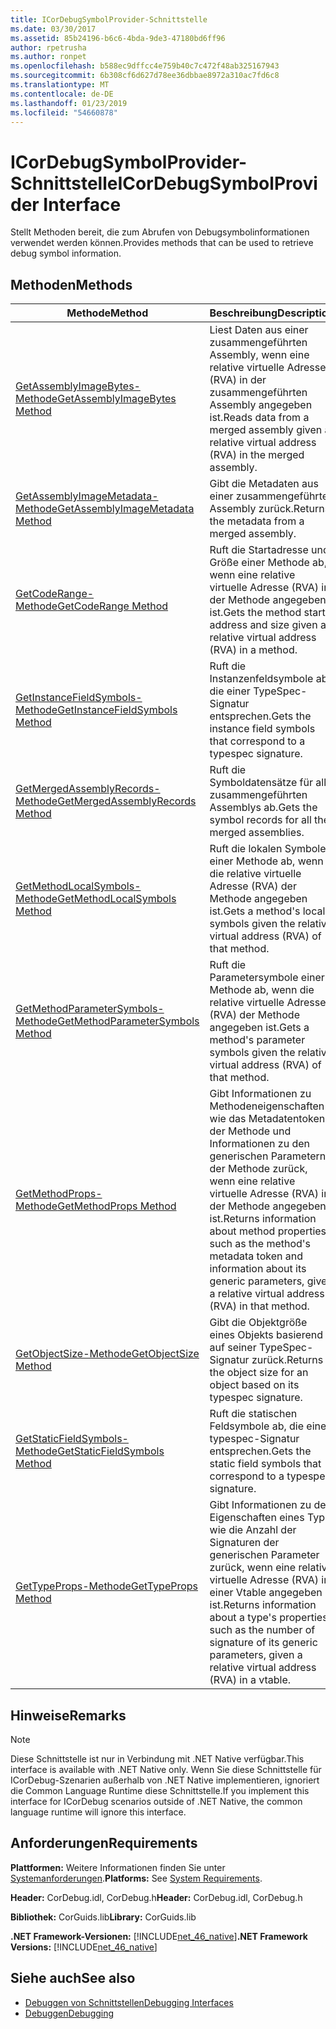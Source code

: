 ```yaml
---
title: ICorDebugSymbolProvider-Schnittstelle
ms.date: 03/30/2017
ms.assetid: 85b24196-b6c6-4bda-9de3-47180bd6ff96
author: rpetrusha
ms.author: ronpet
ms.openlocfilehash: b588ec9dffcc4e759b40c7c472f48ab325167943
ms.sourcegitcommit: 6b308cf6d627d78ee36dbbae8972a310ac7fd6c8
ms.translationtype: MT
ms.contentlocale: de-DE
ms.lasthandoff: 01/23/2019
ms.locfileid: "54660878"
---
```

# <a name="icordebugsymbolprovider-interface"></a><span data-ttu-id="cb35d-102">ICorDebugSymbolProvider-Schnittstelle</span><span class="sxs-lookup"><span data-stu-id="cb35d-102">ICorDebugSymbolProvider Interface</span></span>
<span data-ttu-id="cb35d-103">Stellt Methoden bereit, die zum Abrufen von Debugsymbolinformationen verwendet werden können.</span><span class="sxs-lookup"><span data-stu-id="cb35d-103">Provides methods that can be used to retrieve debug symbol information.</span></span>  
  
## <a name="methods"></a><span data-ttu-id="cb35d-104">Methoden</span><span class="sxs-lookup"><span data-stu-id="cb35d-104">Methods</span></span>  
  
|<span data-ttu-id="cb35d-105">Methode</span><span class="sxs-lookup"><span data-stu-id="cb35d-105">Method</span></span>|<span data-ttu-id="cb35d-106">Beschreibung</span><span class="sxs-lookup"><span data-stu-id="cb35d-106">Description</span></span>|  
|------------|-----------------|  
|[<span data-ttu-id="cb35d-107">GetAssemblyImageBytes-Methode</span><span class="sxs-lookup"><span data-stu-id="cb35d-107">GetAssemblyImageBytes Method</span></span>](../../../../docs/framework/unmanaged-api/debugging/icordebugsymbolprovider-getassemblyimagebytes-method.md)|<span data-ttu-id="cb35d-108">Liest Daten aus einer zusammengeführten Assembly, wenn eine relative virtuelle Adresse (RVA) in der zusammengeführten Assembly angegeben ist.</span><span class="sxs-lookup"><span data-stu-id="cb35d-108">Reads data from a merged assembly given a relative virtual address (RVA) in the merged assembly.</span></span>|  
|[<span data-ttu-id="cb35d-109">GetAssemblyImageMetadata-Methode</span><span class="sxs-lookup"><span data-stu-id="cb35d-109">GetAssemblyImageMetadata Method</span></span>](../../../../docs/framework/unmanaged-api/debugging/icordebugsymbolprovider-getassemblyimagemetadata-method.md)|<span data-ttu-id="cb35d-110">Gibt die Metadaten aus einer zusammengeführten Assembly zurück.</span><span class="sxs-lookup"><span data-stu-id="cb35d-110">Returns the metadata from a merged assembly.</span></span>|  
|[<span data-ttu-id="cb35d-111">GetCodeRange-Methode</span><span class="sxs-lookup"><span data-stu-id="cb35d-111">GetCodeRange Method</span></span>](../../../../docs/framework/unmanaged-api/debugging/icordebugsymbolprovider-getcoderange-method.md)|<span data-ttu-id="cb35d-112">Ruft die Startadresse und Größe einer Methode ab, wenn eine relative virtuelle Adresse (RVA) in der Methode angegeben ist.</span><span class="sxs-lookup"><span data-stu-id="cb35d-112">Gets the method start address and size given a relative virtual address (RVA) in a method.</span></span>|  
|[<span data-ttu-id="cb35d-113">GetInstanceFieldSymbols-Methode</span><span class="sxs-lookup"><span data-stu-id="cb35d-113">GetInstanceFieldSymbols Method</span></span>](../../../../docs/framework/unmanaged-api/debugging/icordebugsymbolprovider-getinstancefieldsymbols-method.md)|<span data-ttu-id="cb35d-114">Ruft die Instanzenfeldsymbole ab, die einer TypeSpec-Signatur entsprechen.</span><span class="sxs-lookup"><span data-stu-id="cb35d-114">Gets the instance field symbols that correspond to a typespec signature.</span></span>|  
|[<span data-ttu-id="cb35d-115">GetMergedAssemblyRecords-Methode</span><span class="sxs-lookup"><span data-stu-id="cb35d-115">GetMergedAssemblyRecords Method</span></span>](../../../../docs/framework/unmanaged-api/debugging/icordebugsymbolprovider-getmergedassemblyrecords-method.md)|<span data-ttu-id="cb35d-116">Ruft die Symboldatensätze für alle zusammengeführten Assemblys ab.</span><span class="sxs-lookup"><span data-stu-id="cb35d-116">Gets the symbol records for all the merged assemblies.</span></span>|  
|[<span data-ttu-id="cb35d-117">GetMethodLocalSymbols-Methode</span><span class="sxs-lookup"><span data-stu-id="cb35d-117">GetMethodLocalSymbols Method</span></span>](../../../../docs/framework/unmanaged-api/debugging/icordebugsymbolprovider-getmethodlocalsymbols-method.md)|<span data-ttu-id="cb35d-118">Ruft die lokalen Symbole einer Methode ab, wenn die relative virtuelle Adresse (RVA) der Methode angegeben ist.</span><span class="sxs-lookup"><span data-stu-id="cb35d-118">Gets a method's local symbols given the relative virtual address (RVA) of that method.</span></span>|  
|[<span data-ttu-id="cb35d-119">GetMethodParameterSymbols-Methode</span><span class="sxs-lookup"><span data-stu-id="cb35d-119">GetMethodParameterSymbols Method</span></span>](../../../../docs/framework/unmanaged-api/debugging/icordebugsymbolprovider-getmethodparametersymbols-method.md)|<span data-ttu-id="cb35d-120">Ruft die Parametersymbole einer Methode ab, wenn die relative virtuelle Adresse (RVA) der Methode angegeben ist.</span><span class="sxs-lookup"><span data-stu-id="cb35d-120">Gets a method's parameter symbols given the relative virtual address (RVA) of that method.</span></span>|  
|[<span data-ttu-id="cb35d-121">GetMethodProps-Methode</span><span class="sxs-lookup"><span data-stu-id="cb35d-121">GetMethodProps Method</span></span>](../../../../docs/framework/unmanaged-api/debugging/icordebugsymbolprovider-getmethodprops-method.md)|<span data-ttu-id="cb35d-122">Gibt Informationen zu Methodeneigenschaften wie das Metadatentoken der Methode und Informationen zu den generischen Parametern der Methode zurück, wenn eine relative virtuelle Adresse (RVA) in der Methode angegeben ist.</span><span class="sxs-lookup"><span data-stu-id="cb35d-122">Returns information about method properties, such as the method's metadata token and information about its generic parameters, given a relative virtual address (RVA) in that method.</span></span>|  
|[<span data-ttu-id="cb35d-123">GetObjectSize-Methode</span><span class="sxs-lookup"><span data-stu-id="cb35d-123">GetObjectSize Method</span></span>](../../../../docs/framework/unmanaged-api/debugging/icordebugsymbolprovider-getobjectsize-method.md)|<span data-ttu-id="cb35d-124">Gibt die Objektgröße eines Objekts basierend auf seiner TypeSpec-Signatur zurück.</span><span class="sxs-lookup"><span data-stu-id="cb35d-124">Returns the object size for an object based on its typespec signature.</span></span>|  
|[<span data-ttu-id="cb35d-125">GetStaticFieldSymbols-Methode</span><span class="sxs-lookup"><span data-stu-id="cb35d-125">GetStaticFieldSymbols Method</span></span>](../../../../docs/framework/unmanaged-api/debugging/icordebugsymbolprovider-getstaticfieldsymbols-method.md)|<span data-ttu-id="cb35d-126">Ruft die statischen Feldsymbole ab, die einer typespec-Signatur entsprechen.</span><span class="sxs-lookup"><span data-stu-id="cb35d-126">Gets the static field symbols that correspond to a typespec signature.</span></span>|  
|[<span data-ttu-id="cb35d-127">GetTypeProps-Methode</span><span class="sxs-lookup"><span data-stu-id="cb35d-127">GetTypeProps Method</span></span>](../../../../docs/framework/unmanaged-api/debugging/icordebugsymbolprovider-gettypeprops-method.md)|<span data-ttu-id="cb35d-128">Gibt Informationen zu den Eigenschaften eines Typs wie die Anzahl der Signaturen der generischen Parameter zurück, wenn eine relative virtuelle Adresse (RVA) in einer Vtable angegeben ist.</span><span class="sxs-lookup"><span data-stu-id="cb35d-128">Returns information about a type's properties, such as the number of signature of its generic parameters, given a relative virtual address (RVA) in a vtable.</span></span>|  
  
## <a name="remarks"></a><span data-ttu-id="cb35d-129">Hinweise</span><span class="sxs-lookup"><span data-stu-id="cb35d-129">Remarks</span></span>  
  
> [!NOTE]
>  <span data-ttu-id="cb35d-130">Diese Schnittstelle ist nur in Verbindung mit .NET Native verfügbar.</span><span class="sxs-lookup"><span data-stu-id="cb35d-130">This interface is available with .NET Native only.</span></span> <span data-ttu-id="cb35d-131">Wenn Sie diese Schnittstelle für ICorDebug-Szenarien außerhalb von .NET Native implementieren, ignoriert die Common Language Runtime diese Schnittstelle.</span><span class="sxs-lookup"><span data-stu-id="cb35d-131">If you implement this interface for ICorDebug scenarios outside of .NET Native, the common language runtime will ignore this interface.</span></span>  
  
## <a name="requirements"></a><span data-ttu-id="cb35d-132">Anforderungen</span><span class="sxs-lookup"><span data-stu-id="cb35d-132">Requirements</span></span>  
 <span data-ttu-id="cb35d-133">**Plattformen:** Weitere Informationen finden Sie unter [Systemanforderungen](../../../../docs/framework/get-started/system-requirements.md).</span><span class="sxs-lookup"><span data-stu-id="cb35d-133">**Platforms:** See [System Requirements](../../../../docs/framework/get-started/system-requirements.md).</span></span>  
  
 <span data-ttu-id="cb35d-134">**Header:** CorDebug.idl, CorDebug.h</span><span class="sxs-lookup"><span data-stu-id="cb35d-134">**Header:** CorDebug.idl, CorDebug.h</span></span>  
  
 <span data-ttu-id="cb35d-135">**Bibliothek:** CorGuids.lib</span><span class="sxs-lookup"><span data-stu-id="cb35d-135">**Library:** CorGuids.lib</span></span>  
  
 <span data-ttu-id="cb35d-136">**.NET Framework-Versionen:** [!INCLUDE[net_46_native](../../../../includes/net-46-native-md.md)]</span><span class="sxs-lookup"><span data-stu-id="cb35d-136">**.NET Framework Versions:** [!INCLUDE[net_46_native](../../../../includes/net-46-native-md.md)]</span></span>  
  
## <a name="see-also"></a><span data-ttu-id="cb35d-137">Siehe auch</span><span class="sxs-lookup"><span data-stu-id="cb35d-137">See also</span></span>
- [<span data-ttu-id="cb35d-138">Debuggen von Schnittstellen</span><span class="sxs-lookup"><span data-stu-id="cb35d-138">Debugging Interfaces</span></span>](../../../../docs/framework/unmanaged-api/debugging/debugging-interfaces.md)
- [<span data-ttu-id="cb35d-139">Debuggen</span><span class="sxs-lookup"><span data-stu-id="cb35d-139">Debugging</span></span>](../../../../docs/framework/unmanaged-api/debugging/index.md)
